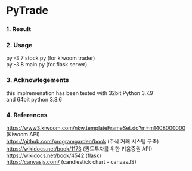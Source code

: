 # PyTrade
### 1. Result
### 2. Usage
py -3.7 stock.py (for kiwoom trader) <br>
py -3.8 main.py (for flask server)
### 3. Acknowlegements
this implremenation has been tested with 32bit Python 3.7.9 <br>
and 64bit python 3.8.6
### 4. References
https://www3.kiwoom.com/nkw.templateFrameSet.do?m=m1408000000 (Kiwoom API)<br>
https://github.com/programgarden/book (주식 거래 시스템 구축)<br>
https://wikidocs.net/book/1173 (퀀트투자를 위한 키움증권 API)<br>
https://wikidocs.net/book/4542 (flask)<br>
https://canvasjs.com/ (candlestick chart - canvasJS)<br>



